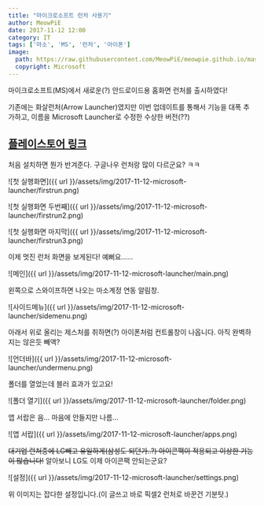 ```yaml
---
title: "마이크로소프트 런처 사용기"
author: MeowPiE
date: 2017-11-12 12:00
category: IT
tags: ['마소', 'MS', '런처', '아이폰']
image:
  path: https://raw.githubusercontent.com/MeowPiE/meowpie.github.io/master/assets/img/2017-11-12-microsoft-launcher/microsoft_launcher.jpg
  copyright: Microsoft
---
```


마이크로소프트(MS)에서 새로운(?) 안드로이드용 홈화면 런처를 출시하였다!

기존에는 화살런처(Arrow Launcher)였지만 이번 업데이트를 통해서 기능을 대폭 추가하고, 이름을 Microsoft Launcher로 수정한 수상한 버전(??)

## [플레이스토어 링크](https://play.google.com/store/apps/details?id=com.microsoft.launcher/)

처음 설치하면 뭔가 반겨준다. 구글나우 런처랑 많이 다르군요? ㅋㅋ

![첫 실행화면]({{ url }}/assets/img/2017-11-12-microsoft-launcher/firstrun.png)

![첫 실행화면 두번째]({{ url }}/assets/img/2017-11-12-microsoft-launcher/firstrun2.png)

![첫 실행화면 마지막]({{ url }}/assets/img/2017-11-12-microsoft-launcher/firstrun3.png)

이제 멋진 런처 화면을 보게된다! 예뻐요......

![메인]({{ url }}/assets/img/2017-11-12-microsoft-launcher/main.png)

왼쪽으로 스와이프하면 나오는 마소계정 연동 알림창.

![사이드메뉴]({{ url }}/assets/img/2017-11-12-microsoft-launcher/sidemenu.png)

아래서 위로 올리는 제스처를 취하면(?) 아이폰처럼 컨트롤창이 나옵니다. 아직 완벽하지는 않은듯 빼액?

![언더바]({{ url }}/assets/img/2017-11-12-microsoft-launcher/undermenu.png)

폴더를 열었는데 블러 효과가 있고요!

![폴더 열기]({{ url }}/assets/img/2017-11-12-microsoft-launcher/folder.png)

앱 서랍은 음... 마음에 안들지만 나름...

![앱 서랍]({{ url }}/assets/img/2017-11-12-microsoft-launcher/apps.png)

~~대기업 런처중에 LG빼고 유일하게(삼성도 되던가..?) 아이콘팩이 적용되고 이상한 기능이 많습니다!~~ 알아보니 LG도 이제 아이콘팩 안되는군요?

![설정]({{ url }}/assets/img/2017-11-12-microsoft-launcher/settings.png)

위 이미지는 잡다한 설정입니다.(이 글쓰고 바로 픽셀2 런처로 바꾼건 기분탓.)
